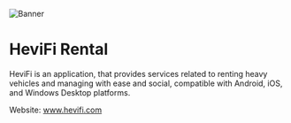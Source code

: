 ![Banner](https://github.com/user-attachments/assets/ca0dbe61-1678-4f73-86ce-1d71f83fa310)

# HeviFi Rental

HeviFi is an application, that provides services related to renting heavy vehicles and managing with ease and social, compatible with Android, iOS, and Windows Desktop platforms.

Website: www.hevifi.com
